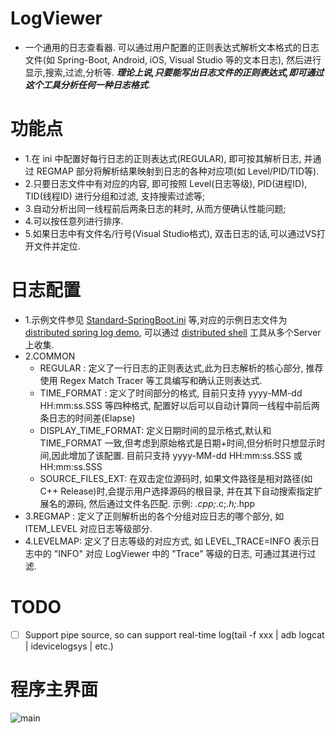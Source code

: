 # LogViewer
  - 一个通用的日志查看器. 可以通过用户配置的正则表达式解析文本格式的日志文件(如 Spring-Boot, Android, iOS, Visual Studio 等的文本日志), 然后进行显示,搜索,过滤,分析等. ***理论上说,只要能写出日志文件的正则表达式,即可通过这个工具分析任何一种日志格式***.
 
# 功能点
  - 1.在 ini 中配置好每行日志的正则表达式(REGULAR), 即可按其解析日志, 并通过 REGMAP 部分将解析结果映射到日志的各种对应项(如 Level/PID/TID等).
  - 2.只要日志文件中有对应的内容, 即可按照 Level(日志等级), PID(进程ID), TID(线程ID) 进行分组和过滤, 支持搜索过滤等; 
  - 3.自动分析出同一线程前后两条日志的耗时, 从而方便确认性能问题;
  - 4.可以按任意列进行排序.
  - 5.如果日志中有文件名/行号(Visual Studio格式), 双击日志的话,可以通过VS打开文件并定位.
 
# 日志配置
  - 1.示例文件参见 [Standard-SpringBoot.ini](x64/Release/Dsh-SpringBoot.ini) 等,对应的示例日志文件为 [distributed spring log demo](demos/dsh-springdemo.log), 可以通过 [distributed shell](https://github.com/fishjam/dsh) 工具从多个Server上收集.
  - 2.COMMON 
    - REGULAR : 定义了一行日志的正则表达式,此为日志解析的核心部分, 推荐使用 Regex Match Tracer 等工具编写和确认正则表达式.
    - TIME_FORMAT : 定义了时间部分的格式, 目前只支持 yyyy-MM-dd HH:mm:ss.SSS 等四种格式, 配置好以后可以自动计算同一线程中前后两条日志的时间差(Elapse)
    - DISPLAY_TIME_FORMAT: 定义日期时间的显示格式,默认和 TIME_FORMAT 一致,但考虑到原始格式是日期+时间,但分析时只想显示时间,因此增加了该配置. 目前只支持 yyyy-MM-dd HH:mm:ss.SSS 或 HH:mm:ss.SSS 
    - SOURCE_FILES_EXT: 在双击定位源码时, 如果文件路径是相对路径(如 C++ Release)时,会提示用户选择源码的根目录, 并在其下自动搜索指定扩展名的源码, 然后通过文件名匹配. 示例: *.cpp;*.c;*.h;*.hpp
  - 3.REGMAP : 定义了正则解析出的各个分组对应日志的哪个部分, 如 ITEM_LEVEL 对应日志等级部分.
  - 4.LEVELMAP: 定义了日志等级的对应方式, 如 LEVEL_TRACE=INFO 表示日志中的 "INFO" 对应 LogViewer 中的 "Trace" 等级的日志, 可通过其进行过滤.

# TODO
 - [ ] Support pipe source, so can support real-time log(tail -f xxx | adb logcat | idevicelogsys | etc.)
  
# 程序主界面
![main](doc/main.png)
